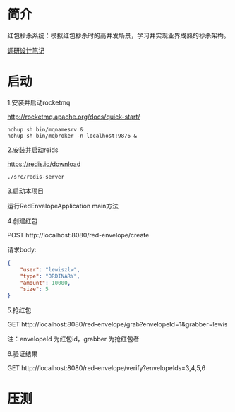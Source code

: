 # 简介
红包秒杀系统：模拟红包秒杀时的高并发场景，学习并实现业界成熟的秒杀架构。

[调研设计笔记](https://github.com/lewiszlw/notebooks/tree/master/wheels/red-envelope)
# 启动
1.安装并启动rocketmq

http://rocketmq.apache.org/docs/quick-start/
   
```shell
nohup sh bin/mqnamesrv &
nohup sh bin/mqbroker -n localhost:9876 &
```

2.安装并启动reids

https://redis.io/download

```shell
./src/redis-server
```

3.启动本项目

运行RedEnvelopeApplication main方法

4.创建红包

POST http://localhost:8080/red-envelope/create

请求body:
```json
{
	"user": "lewiszlw",
	"type": "ORDINARY",
	"amount": 10000,
	"size": 5
}
```

5.抢红包

GET http://localhost:8080/red-envelope/grab?envelopeId=1&grabber=lewis

注：envelopeId 为红包id，grabber 为抢红包者

6.验证结果

GET http://localhost:8080/red-envelope/verify?envelopeIds=3,4,5,6

# 压测
